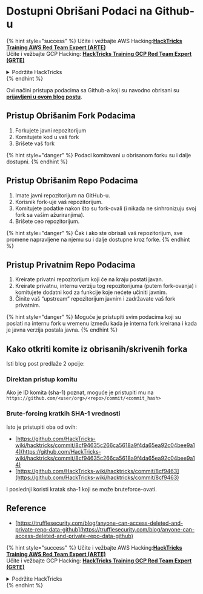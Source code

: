 # Dostupni Obrišani Podaci na Github-u

{% hint style="success" %}
Učite i vežbajte AWS Hacking:<img src="../../.gitbook/assets/image (1).png" alt="" data-size="line">[**HackTricks Training AWS Red Team Expert (ARTE)**](https://training.hacktricks.xyz/courses/arte)<img src="../../.gitbook/assets/image (1).png" alt="" data-size="line">\
Učite i vežbajte GCP Hacking: <img src="../../.gitbook/assets/image (2).png" alt="" data-size="line">[**HackTricks Training GCP Red Team Expert (GRTE)**<img src="../../.gitbook/assets/image (2).png" alt="" data-size="line">](https://training.hacktricks.xyz/courses/grte)

<details>

<summary>Podržite HackTricks</summary>

* Proverite [**planove pretplate**](https://github.com/sponsors/carlospolop)!
* **Pridružite se** 💬 [**Discord grupi**](https://discord.gg/hRep4RUj7f) ili [**telegram grupi**](https://t.me/peass) ili **pratite** nas na **Twitteru** 🐦 [**@hacktricks\_live**](https://twitter.com/hacktricks\_live)**.**
* **Podelite hakerske trikove slanjem PR-ova na** [**HackTricks**](https://github.com/carlospolop/hacktricks) i [**HackTricks Cloud**](https://github.com/carlospolop/hacktricks-cloud) github repozitorijume.

</details>
{% endhint %}

Ovi načini pristupa podacima sa Github-a koji su navodno obrisani su [**prijavljeni u ovom blog postu**](https://trufflesecurity.com/blog/anyone-can-access-deleted-and-private-repo-data-github).

## Pristup Obrišanim Fork Podacima

1. Forkujete javni repozitorijum
2. Komitujete kod u vaš fork
3. Brišete vaš fork

{% hint style="danger" %}
Podaci komitovani u obrisanom forku su i dalje dostupni.
{% endhint %}

## Pristup Obrišanim Repo Podacima

1. Imate javni repozitorijum na GitHub-u.
2. Korisnik fork-uje vaš repozitorijum.
3. Komitujete podatke nakon što su fork-ovali (i nikada ne sinhronizuju svoj fork sa vašim ažuriranjima).
4. Brišete ceo repozitorijum.

{% hint style="danger" %}
Čak i ako ste obrisali vaš repozitorijum, sve promene napravljene na njemu su i dalje dostupne kroz forke.
{% endhint %}

## Pristup Privatnim Repo Podacima

1. Kreirate privatni repozitorijum koji će na kraju postati javan.
2. Kreirate privatnu, internu verziju tog repozitorijuma (putem fork-ovanja) i komitujete dodatni kod za funkcije koje nećete učiniti javnim.
3. Činite vaš “upstream” repozitorijum javnim i zadržavate vaš fork privatnim.

{% hint style="danger" %}
Moguće je pristupiti svim podacima koji su poslati na internu fork u vremenu između kada je interna fork kreirana i kada je javna verzija postala javna.
{% endhint %}

## Kako otkriti komite iz obrisanih/skrivenih forka

Isti blog post predlaže 2 opcije:

### Direktan pristup komitu

Ako je ID komita (sha-1) poznat, moguće je pristupiti mu na `https://github.com/<user/org>/<repo>/commit/<commit_hash>`

### Brute-forcing kratkih SHA-1 vrednosti

Isto je pristupiti oba od ovih:

* [https://github.com/HackTricks-wiki/hacktricks/commit/8cf94635c266ca5618a9f4da65ea92c04bee9a14](https://github.com/HackTricks-wiki/hacktricks/commit/8cf94635c266ca5618a9f4da65ea92c04bee9a14)
* [https://github.com/HackTricks-wiki/hacktricks/commit/8cf9463](https://github.com/HackTricks-wiki/hacktricks/commit/8cf9463)

I poslednji koristi kratak sha-1 koji se može bruteforce-ovati.

## Reference

* [https://trufflesecurity.com/blog/anyone-can-access-deleted-and-private-repo-data-github](https://trufflesecurity.com/blog/anyone-can-access-deleted-and-private-repo-data-github)

{% hint style="success" %}
Učite i vežbajte AWS Hacking:<img src="../../.gitbook/assets/image (1).png" alt="" data-size="line">[**HackTricks Training AWS Red Team Expert (ARTE)**](https://training.hacktricks.xyz/courses/arte)<img src="../../.gitbook/assets/image (1).png" alt="" data-size="line">\
Učite i vežbajte GCP Hacking: <img src="../../.gitbook/assets/image (2).png" alt="" data-size="line">[**HackTricks Training GCP Red Team Expert (GRTE)**<img src="../../.gitbook/assets/image (2).png" alt="" data-size="line">](https://training.hacktricks.xyz/courses/grte)

<details>

<summary>Podržite HackTricks</summary>

* Proverite [**planove pretplate**](https://github.com/sponsors/carlospolop)!
* **Pridružite se** 💬 [**Discord grupi**](https://discord.gg/hRep4RUj7f) ili [**telegram grupi**](https://t.me/peass) ili **pratite** nas na **Twitteru** 🐦 [**@hacktricks\_live**](https://twitter.com/hacktricks\_live)**.**
* **Podelite hakerske trikove slanjem PR-ova na** [**HackTricks**](https://github.com/carlospolop/hacktricks) i [**HackTricks Cloud**](https://github.com/carlospolop/hacktricks-cloud) github repozitorijume.

</details>
{% endhint %}
